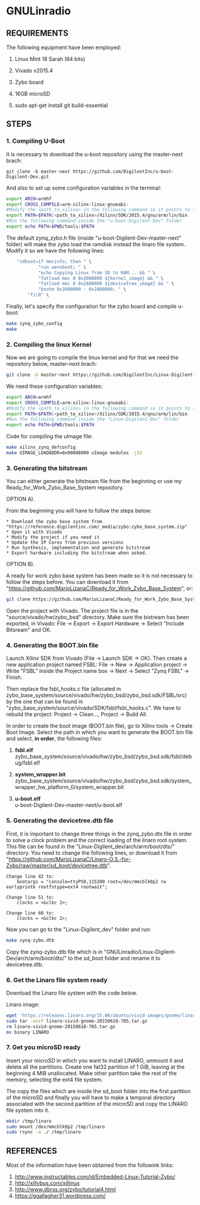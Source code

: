
GNULinradio
============


REQUIREMENTS
------------

The following equipment have been employed:

1. Linux Mint 18 Sarah (64 bits)

2. Vivado v2015.4

3. Zybo board

4. 16GB microSD

5. sudo apt-get install git build-essential

 


STEPS
------------

### 1. Compiling U-Boot ###


It is necessary to download the u-boot repository using the master-next brach:

~~~shell
git clone -b master-next https://github.com/DigilentInc/u-boot-Digilent-Dev.git
~~~


And also to set up some configuration variables in the terminal:

~~~bash
export ARCH=armhf
export CROSS_COMPILE=arm-xilinx-linux-gnueabi-
#Modify the <path_to_xilinx> in the following command so it points to the xilinx installation folder
export PATH=$PATH:<path_to_xilinx>/Xilinx/SDK/2015.4/gnu/arm/lin/bin
#Run the following command inside the "u-boot-Digilent-Dev" folder
export echo PATH=$PWD/tools:$PATH
~~~


The default zynq_zybo.h file (inside "u-boot-Digilent-Dev-master-next" folder) will make the zybo load the ramdisk instead the linaro file system. Modify it so we have the following lines:

~~~C
	"sdboot=if mmcinfo; then " \
			"run uenvboot; " \
			"echo Copying Linux from SD to RAM... && " \
			"fatload mmc 0 0x3000000 ${kernel_image} && " \
			"fatload mmc 0 0x2A00000 ${devicetree_image} && " \
			"bootm 0x3000000 - 0x2A00000; " \
		"fi\0" \
~~~


Finally, let's specify the configuration for the zybo board and compile u-boot:

~~~bash
make zynq_zybo_config
make
~~~

### 2. Compiling the linux Kernel ###

Now we are going to compile the linux kernel and for that we need the repository below, master-next brach:
~~~bash
git clone -b master-next https://github.com/DigilentInc/Linux-Digilent-Dev.git
~~~


We need these configuration variables:
~~~bash
export ARCH=armhf
export CROSS_COMPILE=arm-xilinx-linux-gnueabi-
#Modify the <path_to_xilinx> in the following command so it points to the xilinx installation folder
export PATH=$PATH:<path_to_xilinx>/Xilinx/SDK/2015.4/gnu/arm/lin/bin
#Run the following command inside the "Linux-Digilent-Dev" folder
export echo PATH=$PWD/tools:$PATH
~~~



Code for compiling the uImage file:
~~~bash
make xilinx_zynq_defconfig
make UIMAGE_LOADADDR=0x00008000 uImage modules -j32
~~~



### 3. Generating the bitstream ###

You can either generate the bitstream file from the beginning or use my Ready_for_Work_Zybo_Base_System repository.

OPTION A).

From the beginning you will have to follow the steps below:

	* Download the zybo base system from "https://reference.digilentinc.com/_media/zybo:zybo_base_system.zip"
	* Open it with Vivado
	* Modify the project if you need it
	* Update the IP Cores from previous versions
	* Run Synthesis, implementation and generate bitstream
	* Export hardware including the bitstream when asked.


OPTION B).


A ready for work zybo base system has been made so it is not necessary to follow the steps before. You can download it from "https://github.com/MarioLizanaC/Ready_for_Work_Zybo_Base_System", or:

~~~bash
git clone https://github.com/MarioLizanaC/Ready_for_Work_Zybo_Base_System.git
~~~

Open the project with Vivado. The project file is in the "source/vivado/hw/zybo_bsd" directory. Make sure the bistream has been exported, in Vivado: File -> Export -> Export Hardware -> Select "Include Bitsream" and OK.



### 4. Generating the BOOT.bin file ###


Launch Xilinx SDK from Vivado (File -> Launch SDK -> OK). Then create a new application project named FSBL: File -> New -> Application project -> Write "FSBL" inside the Project name box -> Next -> Select "Zynq FSBL" -> Finish.

Then replace the fsbl_hooks.c file (allocated in zybo_base_system/source/vivado/hw/zybo_bsd/zybo_bsd.sdk/FSBL/src) by the one that can be found in "zybo_base_system/source/vivado/SDK/fsbl/fsbl_hooks.c". We have to rebuild the project: Project -> Clean..., Project -> Build All.

In order to create the boot image (BOOT.bin file), go to Xilinx tools -> Create Boot Image. Select the path in which you want to generate the BOOT.bin file and select, **in order**, the following files:


1. **fsbl.elf**            
	zybo_base_system/source/vivado/hw/zybo_bsd/zybo_bsd.sdk/fsbl/debug/fsbl.elf

2. **system_wrapper.bit**            
	zybo_base_system/source/vivado/hw/zybo_bsd/zybo_bsd.sdk/system_wrapper_hw_platform_0/system_wrapper.bit

3. **u-boot.elf**            
	u-boot-Digilent-Dev-master-next/u-boot.elf



### 5. Generating the devicetree.dtb file ###


First, it is important to change three things in the zynq_zybo.dts file in order to solve a clock problem and the correct loading of the linaro root system. This file can be found in the "Linux-Digilent_dev/arch/arm/boot/dts/" directory. You need to change the following lines, or download it from "https://github.com/MarioLizanaC/Linaro-O.S.-for-Zybo/raw/master/sd_boot/devicetree.dtb".

~~~
Change line 42 to:
	bootargs = "console=ttyPS0,115200 root=/dev/mmcblk0p2 rw earlyprintk rootfstype=ext4 rootwait";

Change line 51 to:
	clocks = <&clkc 2>;

Change line 60 to:
	clocks = <&clkc 2>;
~~~

Now you can go to the "Linux-Digilent_dev" folder and run:
~~~bash
make zynq-zybo.dtb
~~~

Copy the zynq-zybo.dtb file which is in "GNULinradio/Linux-Digilent-Dev/arch/arm/boot/dts/" to the sd_boot folder and rename it to devicetree.dtb.




### 6. Get the Linaro file system ready ###

Download the Linaro file system with the code below. 

Linaro image:
~~~bash
wget 'https://releases.linaro.org/15.06/ubuntu/vivid-images/gnome/linaro-vivid-gnome-20150618-705.tar.gz'
sudo tar -xvzf linaro-vivid-gnome-20150618-705.tar.gz
rm linaro-vivid-gnome-20150618-705.tar.gz
mv binary LINARO
~~~



### 7. Get you microSD ready ###


Insert your microSD in which you want to install LINARO, unmount it and delete all the partitions. Create one fat32 partition of 1 GiB, leaving at the beginning 4 MiB unallocated. Make other partition take the rest of the memory, selecting the ext4 file system. 

The copy the files which are inside the sd_boot folder into the first partition of the microSD and finally you will have to make a temporal directory associated with the second partition of the microSD and copy the LINARO file system into it.

~~~bash
mkdir /tmp/linaro
sudo mount /dev/mmcblk0p2 /tmp/linaro
sudo rsync -a ./ /tmp/linaro
~~~

 
REFERENCES 
------------
Most of the information have been obtained from the followink links: 

1. http://www.instructables.com/id/Embedded-Linux-Tutorial-Zybo/
2. http://xillybus.com/xillinux
3. http://www.dbrss.org/zybo/tutorial4.html
4. https://ggallagher31.wordpress.com/







